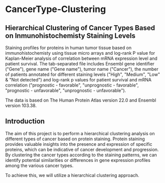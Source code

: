 # CancerType-Clustering

## Hierarchical Clustering of Cancer Types Based on Inmunohistochemisty Staining Levels
Staining profiles for proteins in human tumor tissue based on immunohistochemisty using tissue micro arrays and log-rank P value for Kaplan-Meier analysis of correlation between mRNA expression level and patient survival. The tab-separated file includes Ensembl gene identifier ("Gene"), gene name ("Gene name"), tumor name ("Cancer"), the number of patients annotated for different staining levels ("High", "Medium", "Low" & "Not detected") and log-rank p values for patient survival and mRNA correlation ("prognostic - favorable", "unprognostic - favorable", "prognostic - unfavorable", "unprognostic - unfavorable").

The data is based on The Human Protein Atlas version 22.0 and Ensembl version 103.38.

## Introduction
The aim of this project is to perform a hierarchical clustering analysis on different types of cancer based on protein staining. Protein staining provides valuable insights into the presence and expression of specific proteins, which can be indicative of cancer development and progression. By clustering the cancer types according to the staining patterns, we can identify potential similarities or differences in gene expression profiles among the various cancer types.

To achieve this, we will utilize a hierarchical clustering approach.

